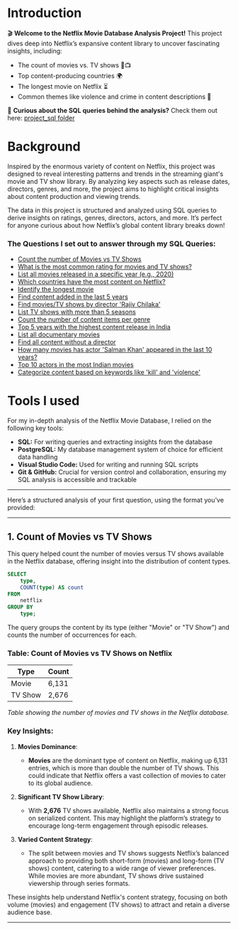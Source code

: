 
# Introduction  
🎬 **Welcome to the Netflix Movie Database Analysis Project!** This project dives deep into Netflix’s expansive content library to uncover fascinating insights, including:  
- The count of movies vs. TV shows 🎥📺  
- Top content-producing countries 🌍  
- The longest movie on Netflix ⏳  
- Common themes like violence and crime in content descriptions 🔪  

🔎 **Curious about the SQL queries behind the analysis?** Check them out here: [project_sql folder](/sql_load/project_sql/)

# Background  
Inspired by the enormous variety of content on Netflix, this project was designed to reveal interesting patterns and trends in the streaming giant's movie and TV show library. By analyzing key aspects such as release dates, directors, genres, and more, the project aims to highlight critical insights about content production and viewing trends.

The data in this project is structured and analyzed using SQL queries to derive insights on ratings, genres, directors, actors, and more. It’s perfect for anyone curious about how Netflix’s global content library breaks down!

### The Questions I set out to answer through my SQL Queries:  
- [Count the number of Movies vs TV Shows](/Count_TV_Shows.sql)  
- [What is the most common rating for movies and TV shows?](/sql_load/project_sql/2_common_ratings.sql)  
- [List all movies released in a specific year (e.g., 2020)](/sql_load/project_sql/3_movies_by_year.sql)  
- [Which countries have the most content on Netflix?](/sql_load/project_sql/4_top_countries_with_content.sql)  
- [Identify the longest movie](/sql_load/project_sql/5_longest_movie.sql)  
- [Find content added in the last 5 years](/sql_load/project_sql/6_recently_added_content.sql)  
- [Find movies/TV shows by director 'Rajiv Chilaka'](/sql_load/project_sql/7_rajiv_chilaka_content.sql)  
- [List TV shows with more than 5 seasons](/sql_load/project_sql/8_tv_shows_more_than_5_seasons.sql)  
- [Count the number of content items per genre](/sql_load/project_sql/9_genre_counts.sql)  
- [Top 5 years with the highest content release in India](/sql_load/project_sql/10_india_content_release.sql)  
- [List all documentary movies](/sql_load/project_sql/11_documentaries.sql)  
- [Find all content without a director](/sql_load/project_sql/12_no_director_content.sql)  
- [How many movies has actor 'Salman Khan' appeared in the last 10 years?](/sql_load/project_sql/13_salman_khan_movies.sql)  
- [Top 10 actors in the most Indian movies](/sql_load/project_sql/14_top_actors_india_movies.sql)  
- [Categorize content based on keywords like 'kill' and 'violence'](/sql_load/project_sql/15_bad_good_content.sql)  

# Tools I used  
For my in-depth analysis of the Netflix Movie Database, I relied on the following key tools:  
- **SQL:** For writing queries and extracting insights from the database  
- **PostgreSQL:** My database management system of choice for efficient data handling  
- **Visual Studio Code:** Used for writing and running SQL scripts  
- **Git & GitHub:** Crucial for version control and collaboration, ensuring my SQL analysis is accessible and trackable  

---
Here’s a structured analysis of your first question, using the format you’ve provided:

---

## 1. Count of Movies vs TV Shows  
This query helped count the number of movies versus TV shows available in the Netflix database, offering insight into the distribution of content types.

```sql
SELECT 
    type,
    COUNT(type) AS count
FROM 
    netflix
GROUP BY 
    type;
```

The query groups the content by its type (either "Movie" or "TV Show") and counts the number of occurrences for each.

### Table: Count of Movies vs TV Shows on Netflix

| **Type**   | **Count** |
|------------|------------|
| Movie      | 6,131      |
| TV Show    | 2,676      |

*Table showing the number of movies and TV shows in the Netflix database.*

### Key Insights:

1. **Movies Dominance**:
   - **Movies** are the dominant type of content on Netflix, making up 6,131 entries, which is more than double the number of TV shows. This could indicate that Netflix offers a vast collection of movies to cater to its global audience.

2. **Significant TV Show Library**:
   - With **2,676** TV shows available, Netflix also maintains a strong focus on serialized content. This may highlight the platform’s strategy to encourage long-term engagement through episodic releases.

3. **Varied Content Strategy**:
   - The split between movies and TV shows suggests Netflix’s balanced approach to providing both short-form (movies) and long-form (TV shows) content, catering to a wide range of viewer preferences. While movies are more abundant, TV shows drive sustained viewership through series formats.

These insights help understand Netflix's content strategy, focusing on both volume (movies) and engagement (TV shows) to attract and retain a diverse audience base.

---
